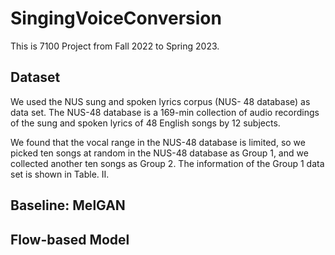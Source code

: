 # SingingVoiceConversion
This is 7100 Project from Fall 2022 to Spring 2023.
## Dataset
We used the NUS sung and spoken lyrics corpus (NUS- 48 database) as data set. The NUS-48 database is a 169-min collection of audio recordings of the sung and spoken lyrics of 48 English songs by 12 subjects.

We found that the vocal range in the NUS-48 database is limited, so we picked ten songs at random in the NUS-48 database as Group 1, and we collected another ten songs as Group 2. The information of the Group 1 data set is shown in Table. II.


## Baseline: MelGAN
## Flow-based Model
